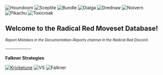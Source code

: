 ![Houndoom](https://i.ibb.co/G5VcKdJ/download.png) ![Sceptile](https://i.ibb.co/8dKTmfq/download-1.png) ![Bundle](https://i.ibb.co/XJtJ8xs/download.png) ![Dialga](https://i.ibb.co/dtgsyvv/dialga.png) ![Drednaw](https://i.ibb.co/0VRXbqw/drednaw.png) ![Noivern](https://i.ibb.co/hHyQd5B/noivern.png) ![Pikachu](https://i.ibb.co/Jt3TJ05/pikachu.png) ![Toxicroak](https://i.ibb.co/xMRT3T7/toxicroak.png)
## Welcome to the Radical Red Moveset Database!
<sup>_Report Mistakes in the Documentation-Reports channel in the Radical Red Discord._<sup>

<sup>──────────<sup>

__Falkner Strategies__

[![Kricketune](https://i.ibb.co/rMWWDns/kricketune.png)](https://darkbooker-github-io.vercel.app/76/) ![VS](https://i.ibb.co/7QqRcy1/VS-Sprite.png) ![Falkner](https://i.ibb.co/hmgbhxg/falkner.png) 
